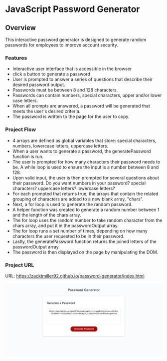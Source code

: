 # JavaScript Password Generator

## Overview

This interactive password generator is designed to generate random passwords for employees to improve account security. 

### Features
- Interactive user interface that is accessible in the browser
- click a button to generate a password
- User is prompted to answer a series of questions that describe their desired password output. 
- Passwords must be between 8 and 128 characters.
- Passwords can contain numbers, special characters, upper and/or lower case letters. 
- When all prompts are answered, a password will be generated that meets the user's desired criteria. 
- The password is written to the page for the user to copy. 

### Project Flow
- 4 arrays are defined as global variables that store: special characters, numbers, lowercase letters, uppercase letters.
- When a user wants to generate a password, the generatePassword function is run. 
- The user is prompted for how many characters their password needs to be. A while loop is used to ensure the input is a number between 8 and 128. 
- Upon valid input, the user is then prompted for several questions about their password. Do you want numbers in your password? special characters? uppercase letters? lowercase letters? 
- For each prompted that returns true, the arrays that contain the related grouping of characters are added to a new blank array, "chars". 
- Next, a for loop is used to generate the random password. 
- A helper function was created to generate a random number between 1 and the length of the chars array.
- The for loop uses the random number to take random character from the chars array, and put it in the passwordOutput array. 
- The for loop runs a set number of times, depending on how many characters the user requested to be in their password. 
- Lastly, the generatePassword function returns the joined letters of the passwordOutput array.
- The password is then displayed on the page by manipulating the DOM. 

### Project URL

URL: https://zacktmiller92.github.io/password-generator/index.html

![project screenshot](./assets/images/password-generator-screenshot.png)

